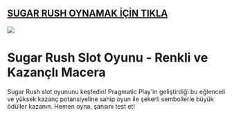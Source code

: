 ## <a href="https://tinyurl.com/ydf5y7kb">SUGAR RUSH OYNAMAK İÇİN TIKLA</a>

<a href="https://tinyurl.com/ydf5y7kb"><img src="https://s13.gifyu.com/images/SPuTg.gif"></a>

# Sugar Rush Slot Oyunu - Renkli ve Kazançlı Macera
Sugar Rush slot oyununu keşfedin! Pragmatic Play'in geliştirdiği bu eğlenceli ve yüksek kazanç potansiyeline sahip oyun ile şekerli sembollerle büyük ödüller kazanın. Hemen oyna, şansını test et!
